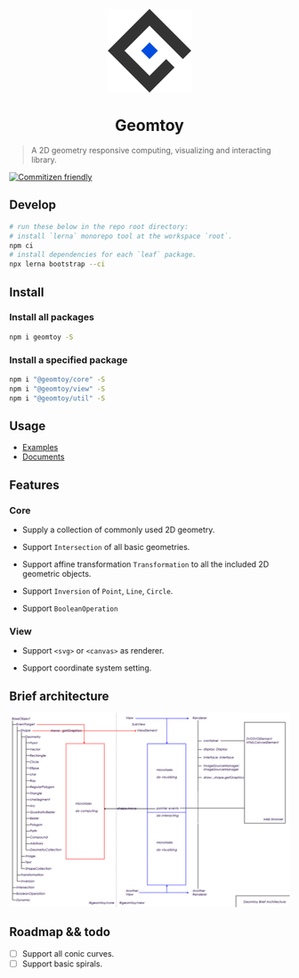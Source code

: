 <p align="center"><img alt="Geomtoy logo" src="./logo.svg" width="150"></p>
<h1 align="center">Geomtoy</h1>

> A 2D geometry responsive computing, visualizing and interacting library.

[![Commitizen friendly](https://img.shields.io/badge/commitizen-friendly-brightgreen.svg)](http://commitizen.github.io/cz-cli/)
## Develop

```sh
# run these below in the repo root directory:
# install `lerna` monorepo tool at the workspace `root`.
npm ci 
# install dependencies for each `leaf` package.
npx lerna bootstrap --ci
```

## Install
### Install all packages
```sh
npm i geomtoy -S
```
### Install a specified package 
```sh
npm i "@geomtoy/core" -S
npm i "@geomtoy/view" -S
npm i "@geomtoy/util" -S
```

## Usage
- [Examples](https://examples.geomtoy.com/)
- [Documents](https://documents.geomtoy.com/)
  
## Features

### Core

- Supply a collection of commonly used 2D geometry.
- Support `Intersection` of all basic geometries.
- Support affine transformation `Transformation` to all the included 2D geometric objects.
- Support `Inversion` of `Point`, `Line`, `Circle`. 

- Support `BooleanOperation`
### View

- Support `<svg>` or `<canvas>` as renderer.

- Support coordinate system setting.

## Brief architecture
![Brief architecture](https://raw.githubusercontent.com/Geomtoy/geomtoy-assets/master/images/architecture.png)

## Roadmap && todo
- [ ] Support all conic curves.
- [ ] Support basic spirals.  